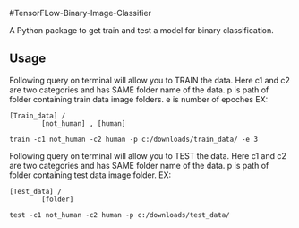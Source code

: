 #TensorFLow-Binary-Image-Classifier

A Python package to get train and test a model for binary classification.

## Usage

Following query on terminal will allow you to TRAIN the data.
Here c1 and c2 are two categories and has SAME folder name of the data.
p is path of folder containing train data image folders.
e is number of epoches
EX:
```
[Train_data] / 
        [not_human] , [human]

train -c1 not_human -c2 human -p c:/downloads/train_data/ -e 3

```
Following query on terminal will allow you to TEST the data.
Here c1 and c2 are two categories and has SAME folder name of the data.
p is path of folder containing test data image folder.
EX:
```
[Test_data] / 
        [folder]

test -c1 not_human -c2 human -p c:/downloads/test_data/ 

```